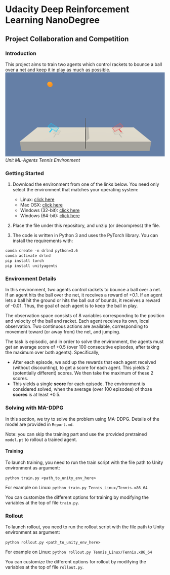 # Udacity Deep Reinforcement Learning NanoDegree
## Project Collaboration and Competition

### Introduction
This project aims to train two agents which control rackets to bounce a ball over a net and keep it in play as much as possible.
![tennis](tennis.png)
*Unit ML-Agents Tennis Environment*

### Getting Started

1. Download the environment from one of the links below.  You need only select the environment that matches your operating system:
    - Linux: [click here](https://s3-us-west-1.amazonaws.com/udacity-drlnd/P3/Tennis/Tennis_Linux.zip)
    - Mac OSX: [click here](https://s3-us-west-1.amazonaws.com/udacity-drlnd/P3/Tennis/Tennis.app.zip)
    - Windows (32-bit): [click here](https://s3-us-west-1.amazonaws.com/udacity-drlnd/P3/Tennis/Tennis_Windows_x86.zip)
    - Windows (64-bit): [click here](https://s3-us-west-1.amazonaws.com/udacity-drlnd/P3/Tennis/Tennis_Windows_x86_64.zip)

2. Place the file under this repository, and unzip (or decompress) the file. 
3. The code is written in Python 3 and uses the PyTorch library. You can install the requirements with:

```
conda create -n drlnd python=3.6
conda activate drlnd
pip install torch
pip install unityagents
```


### Environment Details

In this environment, two agents control rackets to bounce a ball over a net.
If an agent hits the ball over the net, it receives a reward of +0.1.
If an agent lets a ball hit the ground or hits the ball out of bounds, it receives a reward of -0.01.
Thus, the goal of each agent is to keep the ball in play.

The observation space consists of 8 variables corresponding to the position and velocity of the ball and racket.
Each agent receives its own, local observation.
Two continuous actions are available, corresponding to movement toward (or away from) the net, and jumping.

The task is episodic, and in order to solve the environment, the agents must get an average score of +0.5 (over 100 consecutive episodes, after taking the maximum over both agents). Specifically,
* After each episode, we add up the rewards that each agent received (without discounting), to get a score for each agent. This yields 2 (potentially different) scores. We then take the maximum of these 2 scores.
* This yields a single **score** for each episode.
The environment is considered solved, when the average (over 100 episodes) of those **scores** is at least +0.5.


### Solving with MA-DDPG

In this section, we try to solve the problem using MA-DDPG.
Details of the model are provided in `Report.md`. 

Note: you can skip the training part and use the provided pretrained `model.pt` to rollout a trained agent.

#### Training

To launch training, you need to run the train script with the file path to Unity environment as argument:

`python train.py <path_to_unity_env_here>`

For example on Linux: `python train.py Tennis_Linux/Tennis.x86_64`

You can customize the different options for training by modifying the variables at the top of file `train.py`.

### Rollout

To launch rollout, you need to run the rollout script with the file path to Unity environment as argument:

`python rollout.py <path_to_unity_env_here>`

For example on Linux: `python rollout.py Tennis_Linux/Tennis.x86_64`

You can customize the different options for rollout by modifying the variables at the top of file `rollout.py`.
